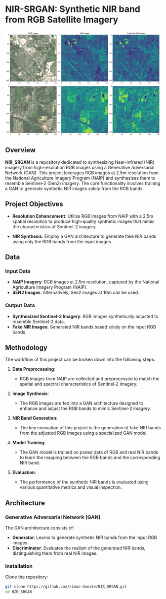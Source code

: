 # NIR-SRGAN: Synthetic NIR band from RGB Satellite Imagery
![Sample Result](resources/banner.png)



## Overview

**NIR_SRGAN** is a repository dedicated to synthesizing Near-Infrared (NIR) imagery from high-resolution RGB images using a Generative Adversarial Network (GAN). This project leverages RGB images at 2.5m resolution from the National Agriculture Imagery Program (NAIP) and synthesizes them to resemble Sentinel-2 (Sen2) imagery. The core functionality involves training a GAN to generate synthetic NIR images solely from the RGB bands.

## Project Objectives

- **Resolution Enhancement**: Utilize RGB images from NAIP with a 2.5m spatial resolution to produce high-quality synthetic images that mimic the characteristics of Sentinel-2 imagery.
  
- **NIR Synthesis**: Employ a GAN architecture to generate fake NIR bands using only the RGB bands from the input images.

## Data

### Input Data

- **NAIP Imagery**: RGB images at 2.5m resolution, captured by the National Agriculture Imagery Program (NAIP).
- **SEN2 Images**: Alternatively, Sen2 images at 10m can be used.

### Output Data

- **Synthesized Sentinel-2 Imagery**: RGB images synthetically adjusted to resemble Sentinel-2 data.
- **Fake NIR Images**: Generated NIR bands based solely on the input RGB bands.

## Methodology

The workflow of this project can be broken down into the following steps:

1. **Data Preprocessing**:
   - RGB images from NAIP are collected and preprocessed to match the spatial and spectral characteristics of Sentinel-2 imagery.
   
2. **Image Synthesis**:
   - The RGB images are fed into a GAN architecture designed to enhance and adjust the RGB bands to mimic Sentinel-2 imagery.

3. **NIR Band Generation**:
   - The key innovation of this project is the generation of fake NIR bands from the adjusted RGB images using a specialized GAN model.
   
4. **Model Training**:
   - The GAN model is trained on paired data of RGB and real NIR bands to learn the mapping between the RGB bands and the corresponding NIR band.
   
5. **Evaluation**:
   - The performance of the synthetic NIR bands is evaluated using various quantitative metrics and visual inspection.

## Architecture

### Generative Adversarial Network (GAN)

The GAN architecture consists of:

- **Generator**: Learns to generate synthetic NIR bands from the input RGB images.
- **Discriminator**: Evaluates the realism of the generated NIR bands, distinguishing them from real NIR images.

### Installation

Clone the repository:

```bash
git clone https://github.com/simon-donike/NIR_SRGAN.git
cd NIR_SRGAN
